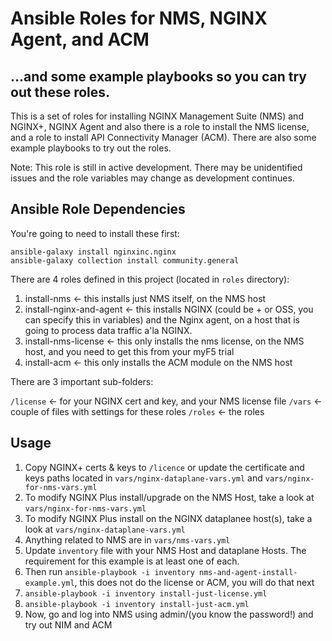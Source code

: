 # Ansible Roles for NMS, NGINX Agent, and ACM
## ...and some example playbooks so you can try out these roles.

This is a set of roles for installing NGINX Management Suite (NMS) and NGINX+, NGINX Agent and also there is a role to install the NMS license, and a role to install API Connectivity Manager (ACM).  There are also some example playbooks to try out the roles.

Note: This role is still in active development. There may be unidentified issues and the role variables may change as development continues.

## Ansible Role Dependencies 

You're going to need to install these first:

```shell
ansible-galaxy install nginxinc.nginx
ansible-galaxy collection install community.general
```

There are 4 roles defined in this project (located in `roles` directory):

1. install-nms <- this installs just NMS itself, on the NMS host
2. install-nginx-and-agent <- this installs NGINX (could be + or OSS, you can specify this in variables) and the Nginx agent, on a host that is going to process data traffic a'la NGINX.
3. install-nms-license <- this only installs the nms license, on the NMS host, and you need to get this from your myF5 trial
4. install-acm <- this only installs the ACM module on the NMS host

There are 3 important sub-folders:

`/license` <- for your NGINX cert and key, and your NMS license file
`/vars` <- couple of files with settings for these roles
`/roles` <- the roles

## Usage

1. Copy NGINX+ certs & keys to `/licence` or update the certificate and keys paths located in `vars/nginx-dataplane-vars.yml` and `vars/nginx-for-nms-vars.yml`
2. To modify NGINX Plus install/upgrade on the NMS Host, take a look at `vars/nginx-for-nms-vars.yml` 
3. To modify NGINX Plus install on the NGINX dataplanee host(s), take a look at `vars/nginx-dataplane-vars.yml` 
4. Anything related to NMS are in `vars/nms-vars.yml`
5. Update `inventory` file with your NMS Host and dataplane Hosts. The requirement for this example is at least one of each.
6. Then run `ansible-playbook -i inventory nms-and-agent-install-example.yml`, this does not do the license or ACM, you will do that next
7. `ansible-playbook -i inventory install-just-license.yml`
8. `ansible-playbook -i inventory install-just-acm.yml`
9. Now, go and log into NMS using admin/(you know the password!) and try out NIM and ACM
 
